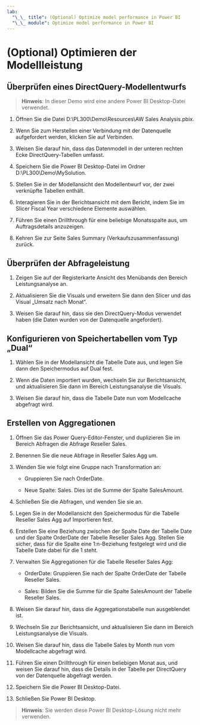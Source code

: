 ```yaml
---
lab:
  "\_\_ title": (Optional) Optimize model performance in Power BI
  "\_\_ module": Optimize model performance in Power BI
---
```


# (Optional) Optimieren der Modellleistung

## Überprüfen eines DirectQuery-Modellentwurfs

> **Hinweis**: In dieser Demo wird eine andere Power BI Desktop-Datei verwendet.

1. Öffnen Sie die Datei D:\PL300\Demo\Resources\AW Sales Analysis.pbix.

1. Wenn Sie zum Herstellen einer Verbindung mit der Datenquelle aufgefordert werden, klicken Sie auf Verbinden.

1. Weisen Sie darauf hin, dass das Datenmodell in der unteren rechten Ecke DirectQuery-Tabellen umfasst.

1. Speichern Sie die Power BI Desktop-Datei im Ordner D:\PL300\Demo\MySolution.

1. Stellen Sie in der Modellansicht den Modellentwurf vor, der zwei verknüpfte Tabellen enthält.

1. Interagieren Sie in der Berichtsansicht mit dem Bericht, indem Sie im Slicer Fiscal Year verschiedene Elemente auswählen.

1. Führen Sie einen Drillthrough für eine beliebige Monatsspalte aus, um Auftragsdetails anzuzeigen.

1. Kehren Sie zur Seite Sales Summary (Verkaufszusammenfassung) zurück.

## Überprüfen der Abfrageleistung

1. Zeigen Sie auf der Registerkarte Ansicht des Menübands den Bereich Leistungsanalyse an.

1. Aktualisieren Sie die Visuals und erweitern Sie dann den Slicer und das Visual „Umsatz nach Monat“.

1. Weisen Sie darauf hin, dass sie den DirectQuery-Modus verwendet haben (die Daten wurden von der Datenquelle angefordert).

## Konfigurieren von Speichertabellen vom Typ „Dual“

1. Wählen Sie in der Modellansicht die Tabelle Date aus, und legen Sie dann den Speichermodus auf Dual fest.

1. Wenn die Daten importiert wurden, wechseln Sie zur Berichtsansicht, und aktualisieren Sie dann im Bereich Leistungsanalyse die Visuals.

1. Weisen Sie darauf hin, dass die Tabelle Date nun vom Modellcache abgefragt wird.

## Erstellen von Aggregationen

1. Öffnen Sie das Power Query-Editor-Fenster, und duplizieren Sie im Bereich Abfragen die Abfrage Reseller Sales.

1. Benennen Sie die neue Abfrage in Reseller Sales Agg um.

1. Wenden Sie wie folgt eine Gruppe nach Transformation an:

    - Gruppieren Sie nach OrderDate.

    - Neue Spalte: Sales. Dies ist die Summe der Spalte SalesAmount.

1. Schließen Sie die Abfragen, und wenden Sie sie an.

1. Legen Sie in der Modellansicht den Speichermodus für die Tabelle Reseller Sales Agg auf Importieren fest.

1. Erstellen Sie eine Beziehung zwischen der Spalte Date der Tabelle Date und der Spalte OrderDate der Tabelle Reseller Sales Agg. Stellen Sie sicher, dass für die Spalte eine 1:n-Beziehung festgelegt wird und die Tabelle Date dabei für die 1 steht.

1. Verwalten Sie Aggregationen für die Tabelle Reseller Sales Agg:

    - OrderDate: Gruppieren Sie nach der Spalte OrderDate der Tabelle Reseller Sales.

    - Sales: Bilden Sie die Summe für die Spalte SalesAmount der Tabelle Reseller Sales.

1. Weisen Sie darauf hin, dass die Aggregationstabelle nun ausgeblendet ist.

1. Wechseln Sie zur Berichtsansicht, und aktualisieren Sie dann im Bereich Leistungsanalyse die Visuals.

1. Weisen Sie darauf hin, dass die Tabelle Sales by Month nun vom Modellcache abgefragt wird.

1. Führen Sie einen Drillthrough für einen beliebigen Monat aus, und weisen Sie darauf hin, dass die Details in der Tabelle per DirectQuery von der Datenquelle abgefragt werden.

1. Speichern Sie die Power BI Desktop-Datei.

1. Schließen Sie Power BI Desktop.

> **Hinweis**: Sie werden diese Power BI Desktop-Lösung nicht mehr verwenden.
